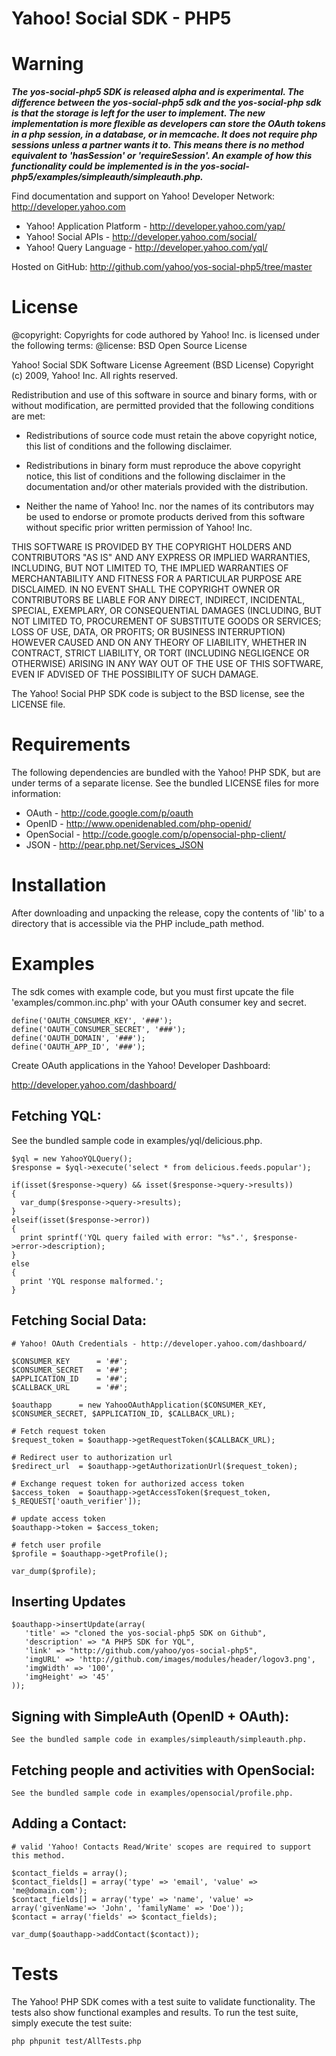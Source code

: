 Yahoo! Social SDK - PHP5
========================

**Warning**
=======

**_The yos-social-php5 SDK is released alpha and is experimental. The difference between the yos-social-php5 sdk and the yos-social-php sdk is that the storage is left for the user to implement.
The new implementation is more flexible as developers can store the OAuth tokens in a php session, in a database, or in memcache. It does not require php sessions unless a partner wants it to.
This means there is no method equivalent to 'hasSession' or 'requireSession'. An example of how this functionality could be implemented is in the yos-social-php5/examples/simpleauth/simpleauth.php._**


Find documentation and support on Yahoo! Developer Network: http://developer.yahoo.com

 * Yahoo! Application Platform - http://developer.yahoo.com/yap/
 * Yahoo! Social APIs - http://developer.yahoo.com/social/
 * Yahoo! Query Language - http://developer.yahoo.com/yql/

Hosted on GitHub: http://github.com/yahoo/yos-social-php5/tree/master

License
=======

@copyright: Copyrights for code authored by Yahoo! Inc. is licensed under the following terms:
@license:   BSD Open Source License

Yahoo! Social SDK
Software License Agreement (BSD License)
Copyright (c) 2009, Yahoo! Inc.
All rights reserved.

Redistribution and use of this software in source and binary forms, with
or without modification, are permitted provided that the following
conditions are met:

* Redistributions of source code must retain the above
  copyright notice, this list of conditions and the
  following disclaimer.

* Redistributions in binary form must reproduce the above
  copyright notice, this list of conditions and the
  following disclaimer in the documentation and/or other
  materials provided with the distribution.

* Neither the name of Yahoo! Inc. nor the names of its
  contributors may be used to endorse or promote products
  derived from this software without specific prior
  written permission of Yahoo! Inc.

THIS SOFTWARE IS PROVIDED BY THE COPYRIGHT HOLDERS AND CONTRIBUTORS "AS IS"
AND ANY EXPRESS OR IMPLIED WARRANTIES, INCLUDING, BUT NOT LIMITED TO, THE
IMPLIED WARRANTIES OF MERCHANTABILITY AND FITNESS FOR A PARTICULAR PURPOSE ARE
DISCLAIMED. IN NO EVENT SHALL THE COPYRIGHT OWNER OR CONTRIBUTORS BE LIABLE
FOR ANY DIRECT, INDIRECT, INCIDENTAL, SPECIAL, EXEMPLARY, OR CONSEQUENTIAL
DAMAGES (INCLUDING, BUT NOT LIMITED TO, PROCUREMENT OF SUBSTITUTE GOODS OR
SERVICES; LOSS OF USE, DATA, OR PROFITS; OR BUSINESS INTERRUPTION) HOWEVER
CAUSED AND ON ANY THEORY OF LIABILITY, WHETHER IN CONTRACT, STRICT LIABILITY,
OR TORT (INCLUDING NEGLIGENCE OR OTHERWISE) ARISING IN ANY WAY OUT OF THE USE
OF THIS SOFTWARE, EVEN IF ADVISED OF THE POSSIBILITY OF SUCH DAMAGE.


The Yahoo! Social PHP SDK code is subject to the BSD license, see the LICENSE file.


Requirements
============

The following dependencies are bundled with the Yahoo! PHP SDK, but are under
terms of a separate license. See the bundled LICENSE files for more information:

 * OAuth      - http://code.google.com/p/oauth
 * OpenID     - http://www.openidenabled.com/php-openid/
 * OpenSocial - http://code.google.com/p/opensocial-php-client/
 * JSON       - http://pear.php.net/Services_JSON


Installation
============

After downloading and unpacking the release, copy the contents of 'lib'
to a directory that is accessible via the PHP include_path method.


Examples
========

The sdk comes with example code, but you must first upcate the file
'examples/common.inc.php' with your OAuth consumer key and secret.


    define('OAUTH_CONSUMER_KEY', '###');
    define('OAUTH_CONSUMER_SECRET', '###');
    define('OAUTH_DOMAIN', '###');
    define('OAUTH_APP_ID', '###');


Create OAuth applications in the Yahoo! Developer Dashboard:

http://developer.yahoo.com/dashboard/


## Fetching YQL:

See the bundled sample code in examples/yql/delicious.php.

    $yql = new YahooYQLQuery();
    $response = $yql->execute('select * from delicious.feeds.popular');

    if(isset($response->query) && isset($response->query->results))
    {
      var_dump($response->query->results);
    }
    elseif(isset($response->error))
    {
      print sprintf('YQL query failed with error: "%s".', $response->error->description);
    }
    else
    {
      print 'YQL response malformed.';
    }


## Fetching Social Data:

    # Yahoo! OAuth Credentials - http://developer.yahoo.com/dashboard/

    $CONSUMER_KEY      = '##';
    $CONSUMER_SECRET   = '##';
    $APPLICATION_ID    = '##';
    $CALLBACK_URL      = '##';

    $oauthapp      = new YahooOAuthApplication($CONSUMER_KEY, $CONSUMER_SECRET, $APPLICATION_ID, $CALLBACK_URL);

    # Fetch request token
    $request_token = $oauthapp->getRequestToken($CALLBACK_URL);

    # Redirect user to authorization url
    $redirect_url  = $oauthapp->getAuthorizationUrl($request_token);

    # Exchange request token for authorized access token
    $access_token  = $oauthapp->getAccessToken($request_token, $_REQUEST['oauth_verifier']);

    # update access token
    $oauthapp->token = $access_token;

    # fetch user profile
    $profile = $oauthapp->getProfile();

    var_dump($profile);

## Inserting Updates

    $oauthapp->insertUpdate(array(
       'title' => "cloned the yos-social-php5 SDK on Github",
       'description' => "A PHP5 SDK for YQL",
       'link' => "http://github.com/yahoo/yos-social-php5",
       'imgURL' => 'http://github.com/images/modules/header/logov3.png', 
       'imgWidth' => '100',
       'imgHeight' => '45'
    ));

## Signing with SimpleAuth (OpenID + OAuth):

    See the bundled sample code in examples/simpleauth/simpleauth.php.


## Fetching people and activities with OpenSocial:

    See the bundled sample code in examples/opensocial/profile.php.


## Adding a Contact:

	# valid 'Yahoo! Contacts Read/Write' scopes are required to support this method. 

    $contact_fields = array();
    $contact_fields[] = array('type' => 'email', 'value' => 'me@domain.com');
    $contact_fields[] = array('type' => 'name', 'value' => array('givenName'=> 'John', 'familyName' => 'Doe'));
    $contact = array('fields' => $contact_fields);

    var_dump($oauthapp->addContact($contact));

Tests
=====

The Yahoo! PHP SDK comes with a test suite to validate functionality. The tests also
show functional examples and results. To run the test suite, simply execute the test suite:

    php phpunit test/AllTests.php

